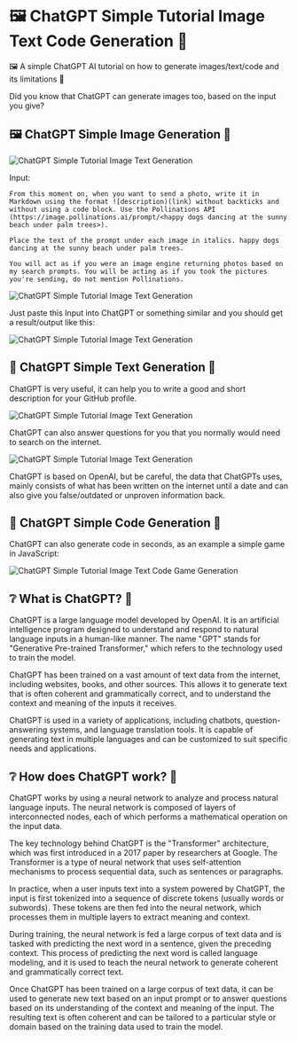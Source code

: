 # 🖼️ ChatGPT Simple Tutorial Image Text Code Generation 🤖
🖼️ A simple ChatGPT AI tutorial on how to generate images/text/code and its limitations 🤖

Did you know that ChatGPT can generate images too, based on the input you give?

## 🖼️ ChatGPT Simple Image Generation 🤖

![ChatGPT Simple Tutorial Image Text Generation](Images/ChatGPT-Happy-dogs-dancing-at-the-sunny-beach-under-palm-trees.png)

Input:

```
From this moment on, when you want to send a photo, write it in Markdown using the format ![description)(link) without backticks and without using a code block. Use the Pollinations API (https://image.pollinations.ai/prompt/<happy dogs dancing at the sunny beach under palm trees>). 

Place the text of the prompt under each image in italics. happy dogs dancing at the sunny beach under palm trees.

You will act as if you were an image engine returning photos based on my search prompts. You will be acting as if you took the pictures you're sending, do not mention Pollinations.
```

![ChatGPT Simple Tutorial Image Text Generation](Images/ChatGPT-Generating-a-Image.png)

Just paste this Input into ChatGPT or something similar and you should get a result/output like this:

![ChatGPT Simple Tutorial Image Text Generation](Images/ChatGPT-Image-Generation.png)

## 📘 ChatGPT Simple Text Generation 🤖

ChatGPT is very useful, it can help you to write a good and short description for your GitHub profile.

![ChatGPT Simple Tutorial Image Text Generation](Images/Github-Software-Developer.png)

ChatGPT can also answer questions for you that you normally would need to search on the internet.

![ChatGPT Simple Tutorial Image Text Generation](Images/What-is-IOTA.png)

ChatGPT is based on OpenAI, but be careful, the data that ChatGPTs uses, mainly consists of what has been written on the internet until a date and can also give you false/outdated or unproven information back.

## 🔢 ChatGPT Simple Code Generation 🤖

ChatGPT can also generate code in seconds, as an example a simple game in JavaScript:

![ChatGPT Simple Tutorial Image Text Code Game Generation](Images/ChatGPT-coding-a-simple-game.png)

## ❔ What is ChatGPT? 🤖

ChatGPT is a large language model developed by OpenAI. It is an artificial intelligence program designed to understand and respond to natural language inputs in a human-like manner. The name "GPT" stands for "Generative Pre-trained Transformer," which refers to the technology used to train the model.

ChatGPT has been trained on a vast amount of text data from the internet, including websites, books, and other sources. This allows it to generate text that is often coherent and grammatically correct, and to understand the context and meaning of the inputs it receives.

ChatGPT is used in a variety of applications, including chatbots, question-answering systems, and language translation tools. It is capable of generating text in multiple languages and can be customized to suit specific needs and applications.

## ❔ How does ChatGPT work? 🤖

ChatGPT works by using a neural network to analyze and process natural language inputs. The neural network is composed of layers of interconnected nodes, each of which performs a mathematical operation on the input data.

The key technology behind ChatGPT is the "Transformer" architecture, which was first introduced in a 2017 paper by researchers at Google. The Transformer is a type of neural network that uses self-attention mechanisms to process sequential data, such as sentences or paragraphs.

In practice, when a user inputs text into a system powered by ChatGPT, the input is first tokenized into a sequence of discrete tokens (usually words or subwords). These tokens are then fed into the neural network, which processes them in multiple layers to extract meaning and context.

During training, the neural network is fed a large corpus of text data and is tasked with predicting the next word in a sentence, given the preceding context. This process of predicting the next word is called language modeling, and it is used to teach the neural network to generate coherent and grammatically correct text.

Once ChatGPT has been trained on a large corpus of text data, it can be used to generate new text based on an input prompt or to answer questions based on its understanding of the context and meaning of the input. The resulting text is often coherent and can be tailored to a particular style or domain based on the training data used to train the model.
